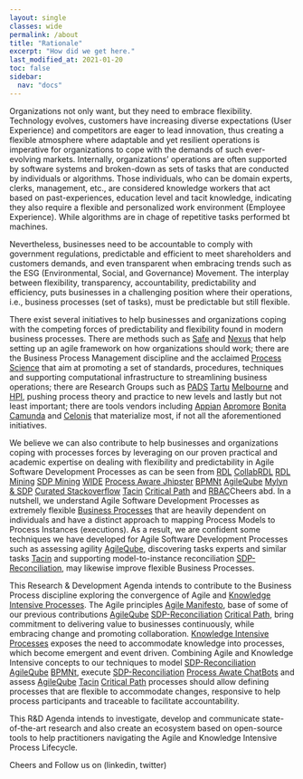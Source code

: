 ```yaml
---
layout: single
classes: wide
permalink: /about
title: "Rationale"
excerpt: "How did we get here."
last_modified_at: 2021-01-20
toc: false
sidebar:
  nav: "docs"
---
```


Organizations not only want, but they need to embrace flexibility. Technology evolves, customers have increasing diverse expectations (User Experience) and competitors are eager to lead innovation, thus creating a flexible atmosphere where adaptable and yet resilient operations is imperative for organizations to cope with the demands of such ever-evolving markets. Internally, organizations’ operations are often supported by software systems and broken-down as sets of tasks that are conducted by individuals or algorithms. Those individuals, who can be domain experts, clerks, management, etc., are considered knowledge workers that act based on past-experiences, education level and tacit knowledge, indicating they also require a flexible and personalized work environment (Employee Experience). While algorithms are in chage of repetitive tasks performed bt machines.

Nevertheless, businesses need to be accountable to comply with government regulations, predictable and efficient to meet shareholders and customers demands, and even transparent when embracing trends such as the ESG (Environmental, Social, and Governance) Movement. The interplay between flexibility, transparency, accountability, predictability and efficiency, puts businesses in a challenging position where their operations, i.e., business processes (set of tasks), must be predictable but still flexible.

There exist several initiatives to help businesses and organizations coping with the competing forces of predictability and flexibility found in modern business processes. There are methods such as
[Safe](https://www.scaledagileframework.com/) and
[Nexus](https://www.scrum.org/resources/nexus-guide) that help setting up an agile framework on how organizations should work; there are the Business Process Management discipline and the acclaimed
[Process Science](https://process-science.net) that aim at promoting a set of standards, procedures, techniques and supporting computational infrastructure to streamlining business operations; there are Research Groups such as
[PADS](https://www.pads.rwth-aachen.de/cms/~pnbx/PADS/lidx/1/)
[Tartu](http://kodu.ut.ee/~dumas/)
[Melbourne](https://cis.unimelb.edu.au/information-systems/bpm/) and
[HPI](https://bpt.hpi.uni-potsdam.de/people/mathias-weske), pushing process theory and practice to new levels and lastly but not least important; there are tools vendors including
[Appian](https://www.appian.com/)
[Apromore](https://apromore.org/)
[Bonita](https://www.bonitasoft.com/)
[Camunda](https://camunda.com/) and
[Celonis](https://www.celonis.com/) that materialize most, if not all the aforementioned initiatives.

We believe we can also contribute to help businesses and organizations coping with processes forces by leveraging on our proven practical and academic expertise on dealing with flexibility and predictability in Agile Software Development Processes as can be seen from
[RDL](https://ieeexplore.ieee.org/document/1271169)
[CollabRDL](https://www.sciencedirect.com/science/article/abs/pii/S0164121217300225?via%3Dihub)
[RDL Mining](https://dblp.org/rec/conf/cibse/GomesOCA14)
[SDP Mining](https://dl.acm.org/doi/10.1145/2695664.2696046)
[WIDE](https://comap.ca/index.php?MenuItemID=11)
[Process Aware Jhipster](TODO)
[BPMNt](https://www.sciencedirect.com/science/article/abs/pii/S0950584914002031?via%3Dihub)
[AgileQube](https://ieeexplore.ieee.org/document/9072369)
[Mylyn & SDP](https://journal-bcs.springeropen.com/articles/10.1186/s13173-020-00100-8)
[Curated Stackoverflow](https://doi.org/10.1371/journal.pone.0243852)
[Tacin](https://ieeexplore.ieee.org/document/9279201)
[Critical Path](http://ksiresearchorg.ipage.com/seke/seke19paper/seke19paper_4.pdf) and
[RBAC](https://link.springer.com/article/10.1007%2Fs10207-016-0314-4)Cheers abd. In a nutshell, we understand Agile Software Development Processes as extremely flexible
[Business Processes](https://link.springer.com/book/10.1007/978-3-662-56509-4) that are heavily dependent on individuals and have a distinct approach to mapping Process Models to Process Instances (executions). As a result, we are confident some techniques we have developed for Agile Software Development Processes such as assessing agility
[AgileQube](https://ieeexplore.ieee.org/document/9072369), discovering tasks experts and similar tasks
[Tacin](https://ieeexplore.ieee.org/document/9279201) and supporting model-to-instance reconciliation
[SDP-Reconciliation](https://dl.acm.org/doi/10.1145/2695664.2696046), may likewise improve flexible Business Processes.

This Research & Development Agenda intends to contribute to the Business Process discipline exploring the convergence of Agile and
[Knowledge Intensive Processes](https://link.springer.com/article/10.1007/s13740-014-0038-4). The Agile principles
[Agile Manifesto](https://agilemanifesto.org/), base of some of our previous contributions
[AgileQube](https://ieeexplore.ieee.org/document/9072369)
[SDP-Reconciliation](https://dl.acm.org/doi/10.1145/2695664.2696046)
[Critical Path](http://ksiresearchorg.ipage.com/seke/seke19paper/seke19paper_4.pdf), bring commitment to delivering value to businesses continuously, while embracing change and promoting collaboration.
[Knowledge Intensive Processes](https://link.springer.com/article/10.1007/s13740-014-0038-4) exposes the need to accommodate knowledge into processes, which become emergent and event driven. Combining Agile and Knowledge Intensive concepts to our techniques to model
[SDP-Reconciliation](https://dl.acm.org/doi/10.1145/2695664.2696046)
[AgileQube](https://ieeexplore.ieee.org/document/9072369)
[BPMNt](https://www.sciencedirect.com/science/article/abs/pii/S0950584914002031?via%3Dihub), execute
[SDP-Reconciliation](https://dl.acm.org/doi/10.1145/2695664.2696046)
[Process Awate ChatBots](https://github.com/luis-f-lins/process-aware-conversational-agent) and assess
[AgileQube](https://ieeexplore.ieee.org/document/9072369)
[Tacin](https://ieeexplore.ieee.org/document/9279201)
[Critical Path](http://ksiresearchorg.ipage.com/seke/seke19paper/seke19paper_4.pdf) processes should allow defining processes that are flexible to accommodate changes, responsive to help process participants and traceable to facilitate accountability.

This R&D Agenda intends to investigate, develop and communicate state-of-the-art research and also create an ecosystem based on open-source tools to help practitioners navigating the Agile and Knowledge Intensive Process Lifecycle.

Cheers and Follow us on (linkedin, twitter)
